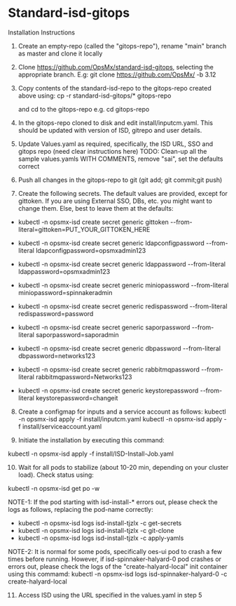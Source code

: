 # Standard-isd-gitops

Installation Instructions
1. Create an empty-repo (called the "gitops-repo"), rename "main" branch as master and clone it locally
2. Clone https://github.com/OpsMx/standard-isd-gitops, selecting the appropriate branch. E.g:
   git clone https://github.com/OpsMx/  -b 3.12
3. Copy contents of the standard-isd-repo to the gitops-repo created above using:
   cp -r standard-isd-gitops/* gitops-repo
   
   and cd to the gitops-repo e.g. cd gitops-repo
4. In the gitops-repo cloned to disk and edit install/inputcm.yaml. This should be updated with version of ISD, gitrepo and user details.
5. Update Values.yaml as required, specifically, the ISD URL, SSO and gitops repo (need clear instructions here)
TODO: Clean-up all the sample values.yamls WITH COMMENTS, remove "sai", set the defaults correct

6. Push all changes in the gitops-repo to git (git add; git commit;git push)

7. Create the following secrets. The default values are provided, except for gittoken. If you are using External SSO, DBs, etc. you might want to change them. Else, best to leave them at the defaults:
- kubectl -n opsmx-isd create secret generic gittoken --from-literal=gittoken=PUT_YOUR_GITTOKEN_HERE


- kubectl -n opsmx-isd create secret generic ldapconfigpassword --from-literal ldapconfigpassword=opsmxadmin123

- kubectl -n opsmx-isd create secret generic ldappassword --from-literal ldappassword=opsmxadmin123

- kubectl -n opsmx-isd create secret generic miniopassword --from-literal miniopassword=spinnakeradmin

- kubectl -n opsmx-isd create secret generic redispassword --from-literal redispassword=password

- kubectl -n opsmx-isd create secret generic saporpassword --from-literal saporpassword=saporadmin

- kubectl -n opsmx-isd create secret generic dbpassword --from-literal dbpassword=networks123

- kubectl -n opsmx-isd create secret generic rabbitmqpassword --from-literal rabbitmqpassword=Networks123

- kubectl -n opsmx-isd create secret generic keystorepassword --from-literal keystorepassword=changeit

8. Create a configmap for inputs and a service account as follows:
kubectl -n opsmx-isd apply -f install/inputcm.yaml 
kubectl -n opsmx-isd apply -f install/serviceaccount.yaml

9. Initiate the installation by executing this command:

kubectl -n opsmx-isd apply -f install/ISD-Install-Job.yaml

10. Wait for all pods to stabilize (about 10-20 min, depending on your cluster load). Check status using:

kubectl -n opsmx-isd get po -w

NOTE-1: If the pod starting with isd-install-* errors out, please check the logs as follows, replacing the pod-name correctly:
- kubectl -n opsmx-isd logs isd-install-tjzlx -c get-secrets
- kubectl -n opsmx-isd logs isd-install-tjzlx -c git-clone
- kubectl -n opsmx-isd logs isd-install-tjzlx -c apply-yamls


NOTE-2: It is normal for some pods, specifically oes-ui pod to crash a few times before running. However, if isd-spinnaker-halyard-0 pod crashes or errors out, please check the logs of the "create-halyard-local" init container using this commamd:
kubectl -n opsmx-isd logs isd-spinnaker-halyard-0 -c create-halyard-local

11. Access ISD using the URL specified in the values.yaml in step 5




